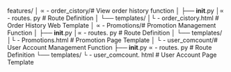 features/
│
∝ - order_cistory/# View order history function
│   ├── __init__.py
│∝ - routes. py # Route Definition
│   └── templates/
│└ - order_cistory.html # Order History Web Template
│
∝ - Promotions/# Promotion Management Function
│   ├── __init__.py
│∝ - routes. py # Route Definition
│   └── templates/
│└ - Promotions.html # Promotion Page Template
│
└ - user_comcount/# User Account Management Function
├── __init__.py
∝ - routes. py # Route Definition
└── templates/
└ - user_comcount. html # User Account Page Template
